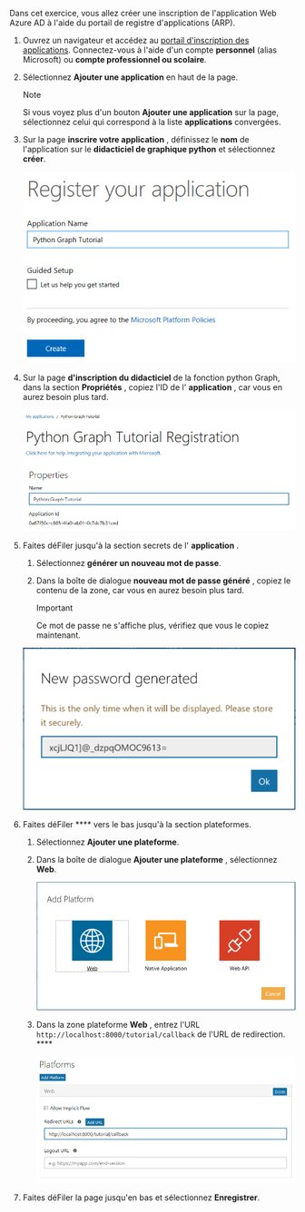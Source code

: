 <!-- markdownlint-disable MD002 MD041 -->

Dans cet exercice, vous allez créer une inscription de l'application Web Azure AD à l'aide du portail de registre d'applications (ARP).

1. Ouvrez un navigateur et accédez au [portail d'inscription des applications](https://apps.dev.microsoft.com). Connectez-vous à l'aide d'un compte **personnel** (alias Microsoft) ou **compte professionnel ou scolaire**.

1. Sélectionnez **Ajouter une application** en haut de la page.

    > [!NOTE]
    > Si vous voyez plus d'un bouton **Ajouter une application** sur la page, sélectionnez celui qui correspond à la liste **applications** convergées.

1. Sur la page **inscrire votre application** , définissez le **nom** de l'application sur le **didacticiel de graphique python** et sélectionnez **créer**.

    ![Capture d'écran de la création d'une nouvelle application dans le site Web du portail d'inscription des applications](./images/arp-create-app-01.png)

1. Sur la page **d'inscription du didacticiel** de la fonction python Graph, dans la section **Propriétés** , copiez l'ID de l' **application** , car vous en aurez besoin plus tard.

    ![Capture d'écran de l'ID de l'application nouvellement créée](./images/arp-create-app-02.png)

1. Faites déFiler jusqu'à la section secrets de l' **application** .

    1. Sélectionnez **générer un nouveau mot de passe**.
    1. Dans la boîte de dialogue **nouveau mot de passe généré** , copiez le contenu de la zone, car vous en aurez besoin plus tard.

        > [!IMPORTANT]
        > Ce mot de passe ne s'affiche plus, vérifiez que vous le copiez maintenant.

    ![Capture d'écran du mot de passe d'une application nouvellement créée](./images/arp-create-app-03.png)

1. Faites déFiler **** vers le bas jusqu'à la section plateformes.

    1. Sélectionnez **Ajouter une plateforme**.
    1. Dans la boîte de dialogue **Ajouter une plateforme** , sélectionnez **Web**.

        ![Capture d'écran création d'une plateforme pour l'application](./images/arp-create-app-04.png)

    1. Dans la zone plateforme **Web** , entrez l'URL `http://localhost:8000/tutorial/callback` de l'URL de redirection. ****

        ![Capture d'écran de la plateforme Web récemment ajoutée pour l'application](./images/arp-create-app-05.png)

1. Faites déFiler la page jusqu'en bas et sélectionnez **Enregistrer**.